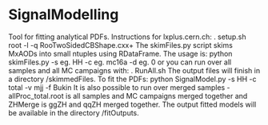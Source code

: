 # SignalModelling
Tool for fitting analytical PDFs.
Instructions for lxplus.cern.ch:
. setup.sh
root -l -q RooTwoSidedCBShape.cxx+
The skimFiles.py script skims MxAODs into small ntuples using RDataFrame. The usage is:
python skimFiles.py -s eg. HH -c eg. mc16a -d eg. 0
or you can run over all samples and all MC campaigns with:
. RunAll.sh 
The output files will finish in a directory /skimmedFiles. 
To fit the PDFs:
python SignalModel.py -s HH -c total -v mjj -f Bukin
It is also possible to run over merged samples - allProc_total.root is all samples and MC campaigns merged together and ZHMerge is ggZH and qqZH merged together. 
The output fitted models will be available in the directory /fitOutputs.

